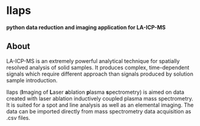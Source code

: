 # Ilaps
**python data reduction and imaging application for LA-ICP-MS**

## About
LA-ICP-MS is an extremely powerful analytical technique for spatially resolved analysis of solid samples. It produces complex, time-dependent signals which require different approach than signals produced by solution sample introduction. 

Ilaps (**I**maging of **L**aser **a**blation **p**lasma **s**pectrometry) is aimed on data created with laser ablation inductively coupled plasma mass spectrometry. It is suited for a spot and line analysis as well as an elemental imaging. The data can be imported directly from mass spectrometry data acquisition as .csv files. 
